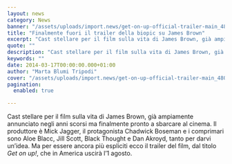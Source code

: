 ```yaml
---
layout: news
category: News
banner: "/assets/uploads/import.news/get-on-up-official-trailer-main_480_500_cropp.jpg"
title: "Finalmente fuori il trailer della biopic su James Brown"
excerpt: "Cast stellare per il film sulla vita di James Brown, già ampiamente annunciato negli anni scorsi ma finalmente pronto a sbarcare al cinema. Il produttore è Mick Jagger, il protagonista Chadwick Boseman e i comprimari sono Aloe Blacc, Jill Scott, Black Thought e Dan Akroyd, tanto per darvi un’idea. Ma per essere ancora più espliciti [&hellip"
quote: ""
description: "Cast stellare per il film sulla vita di James Brown, già ampiamente annunciato negli anni scorsi ma finalmente pronto a sbarcare al cinema. Il produttore è Mick Jagger, il protagonista Chadwick Boseman e i comprimari sono Aloe Blacc, Jill Scott, Black Thought e Dan Akroyd, tanto per darvi un’idea. Ma per essere ancora più espliciti [&hellip"
keywords: ""
date: 2014-03-17T00:00:00.000+01:00
author: "Marta Blumi Tripodi"
cover: "/assets/uploads/import.news/get-on-up-official-trailer-main_480_500_cropp.jpg"
pagination:
  enabled: true

---
```


[](https://hotmc.com/wp-content/uploads/2014/03/get-on-up-official-trailer-main%5F480%5F500%5Fcropp.jpg)

Cast stellare per il film sulla vita di James Brown, già ampiamente annunciato negli anni scorsi ma finalmente pronto a sbarcare al cinema. Il produttore è Mick Jagger, il protagonista Chadwick Boseman e i comprimari sono Aloe Blacc, Jill Scott, Black Thought e Dan Akroyd, tanto per darvi un’idea. Ma per essere ancora più espliciti ecco il trailer del film, dal titolo _Get on up!_, che in America uscirà l’1 agosto.